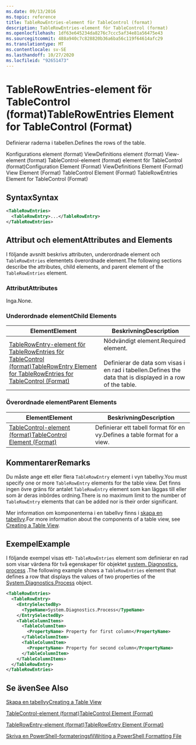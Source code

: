 ```yaml
---
ms.date: 09/13/2016
ms.topic: reference
title: TableRowEntries-element för TableControl (format)
description: TableRowEntries-element för TableControl (format)
ms.openlocfilehash: 1df63e645234da8276c7ccc5af34e81a56475e43
ms.sourcegitcommit: 488a940c7c828820b36a6ba56c119f64614afc29
ms.translationtype: MT
ms.contentlocale: sv-SE
ms.lasthandoff: 10/27/2020
ms.locfileid: "92651473"
---
```

# <a name="tablerowentries-element-for-tablecontrol-format"></a><span data-ttu-id="f30cb-103">TableRowEntries-element för TableControl (format)</span><span class="sxs-lookup"><span data-stu-id="f30cb-103">TableRowEntries Element for TableControl (Format)</span></span>

<span data-ttu-id="f30cb-104">Definierar raderna i tabellen.</span><span class="sxs-lookup"><span data-stu-id="f30cb-104">Defines the rows of the table.</span></span>

<span data-ttu-id="f30cb-105">Konfigurations element (format) ViewDefinitions element (format) View-element (format) TableControl-element (format) element för TableControl (format)</span><span class="sxs-lookup"><span data-stu-id="f30cb-105">Configuration Element (Format) ViewDefinitions Element (Format) View Element (Format) TableControl Element (Format) TableRowEntries Element for TableControl (Format)</span></span>

## <a name="syntax"></a><span data-ttu-id="f30cb-106">Syntax</span><span class="sxs-lookup"><span data-stu-id="f30cb-106">Syntax</span></span>

```xml
<TableRowEntries>
  <TableRowEntry>...</TableRowEntry>
</TableRowEntries>
```

## <a name="attributes-and-elements"></a><span data-ttu-id="f30cb-107">Attribut och element</span><span class="sxs-lookup"><span data-stu-id="f30cb-107">Attributes and Elements</span></span>

<span data-ttu-id="f30cb-108">I följande avsnitt beskrivs attributen, underordnade element och `TableRowEntries` elementets överordnade element.</span><span class="sxs-lookup"><span data-stu-id="f30cb-108">The following sections describe the attributes, child elements, and parent element of the `TableRowEntries` element.</span></span>

### <a name="attributes"></a><span data-ttu-id="f30cb-109">Attribut</span><span class="sxs-lookup"><span data-stu-id="f30cb-109">Attributes</span></span>

<span data-ttu-id="f30cb-110">Inga.</span><span class="sxs-lookup"><span data-stu-id="f30cb-110">None.</span></span>

### <a name="child-elements"></a><span data-ttu-id="f30cb-111">Underordnade element</span><span class="sxs-lookup"><span data-stu-id="f30cb-111">Child Elements</span></span>

|<span data-ttu-id="f30cb-112">Element</span><span class="sxs-lookup"><span data-stu-id="f30cb-112">Element</span></span>|<span data-ttu-id="f30cb-113">Beskrivning</span><span class="sxs-lookup"><span data-stu-id="f30cb-113">Description</span></span>|
|-------------|-----------------|
|[<span data-ttu-id="f30cb-114">TableRowEntry-element för TableRowEntries för TableControl (format)</span><span class="sxs-lookup"><span data-stu-id="f30cb-114">TableRowEntry Element for TableRowEntries for TableControl (Format)</span></span>](./tablerowentry-element-for-tablerowentries-for-tablecontrol-format.md)|<span data-ttu-id="f30cb-115">Nödvändigt element.</span><span class="sxs-lookup"><span data-stu-id="f30cb-115">Required element.</span></span><br /><br /> <span data-ttu-id="f30cb-116">Definierar de data som visas i en rad i tabellen.</span><span class="sxs-lookup"><span data-stu-id="f30cb-116">Defines the data that is displayed in a row of the table.</span></span>|

### <a name="parent-elements"></a><span data-ttu-id="f30cb-117">Överordnade element</span><span class="sxs-lookup"><span data-stu-id="f30cb-117">Parent Elements</span></span>

|<span data-ttu-id="f30cb-118">Element</span><span class="sxs-lookup"><span data-stu-id="f30cb-118">Element</span></span>|<span data-ttu-id="f30cb-119">Beskrivning</span><span class="sxs-lookup"><span data-stu-id="f30cb-119">Description</span></span>|
|-------------|-----------------|
|[<span data-ttu-id="f30cb-120">TableControl-element (format)</span><span class="sxs-lookup"><span data-stu-id="f30cb-120">TableControl Element (Format)</span></span>](./tablecontrol-element-format.md)|<span data-ttu-id="f30cb-121">Definierar ett tabell format för en vy.</span><span class="sxs-lookup"><span data-stu-id="f30cb-121">Defines a table format for a view.</span></span>|

## <a name="remarks"></a><span data-ttu-id="f30cb-122">Kommentarer</span><span class="sxs-lookup"><span data-stu-id="f30cb-122">Remarks</span></span>

<span data-ttu-id="f30cb-123">Du måste ange ett eller flera `TableRowEntry` element i vyn tabellvy.</span><span class="sxs-lookup"><span data-stu-id="f30cb-123">You must specify one or more `TableRowEntry` elements for the table view.</span></span> <span data-ttu-id="f30cb-124">Det finns ingen övre gräns för antalet `TableRowEntry` element som kan läggas till eller som är deras inbördes ordning.</span><span class="sxs-lookup"><span data-stu-id="f30cb-124">There is no maximum limit to the number of `TableRowEntry` elements that can be added nor is their order significant.</span></span>

<span data-ttu-id="f30cb-125">Mer information om komponenterna i en tabellvy finns i [skapa en tabellvy](./creating-a-table-view.md).</span><span class="sxs-lookup"><span data-stu-id="f30cb-125">For more information about the components of a table view, see [Creating a Table View](./creating-a-table-view.md).</span></span>

## <a name="example"></a><span data-ttu-id="f30cb-126">Exempel</span><span class="sxs-lookup"><span data-stu-id="f30cb-126">Example</span></span>

<span data-ttu-id="f30cb-127">I följande exempel visas ett- `TableRowEntries` element som definierar en rad som visar värdena för två egenskaper för objektet [system. Diagnostics. process](/dotnet/api/System.Diagnostics.Process) .</span><span class="sxs-lookup"><span data-stu-id="f30cb-127">The following example shows a `TableRowEntries` element that defines a row that displays the values of two properties of the [System.Diagnostics.Process](/dotnet/api/System.Diagnostics.Process) object.</span></span>

```xml
<TableRowEntries>
  <TableRowEntry>
    <EntrySelectedBy>
      <TypeName>System.Diagnostics.Process</TypeName>
    </EntrySelectedBy>
    <TableColumnItems>
      <TableColumnItem>
        <PropertyName> Property for first column</PropertyName>
      </TableColumnItem>
      <TableColumnItem>
        <PropertyName> Property for second column</PropertyName>
      </TableColumnItem>
    </TableColumnItems>
  </TableRowEntry>
</TableRowEntries>

```

## <a name="see-also"></a><span data-ttu-id="f30cb-128">Se även</span><span class="sxs-lookup"><span data-stu-id="f30cb-128">See Also</span></span>

[<span data-ttu-id="f30cb-129">Skapa en tabellvy</span><span class="sxs-lookup"><span data-stu-id="f30cb-129">Creating a Table View</span></span>](./creating-a-table-view.md)

[<span data-ttu-id="f30cb-130">TableControl-element (format)</span><span class="sxs-lookup"><span data-stu-id="f30cb-130">TableControl Element (Format)</span></span>](./tablecontrol-element-format.md)

[<span data-ttu-id="f30cb-131">TableRowEntry-element (format)</span><span class="sxs-lookup"><span data-stu-id="f30cb-131">TableRowEntry Element (Format)</span></span>](./tablerowentry-element-for-tablerowentries-for-tablecontrol-format.md)

[<span data-ttu-id="f30cb-132">Skriva en PowerShell-formateringsfil</span><span class="sxs-lookup"><span data-stu-id="f30cb-132">Writing a PowerShell Formatting File</span></span>](./writing-a-powershell-formatting-file.md)
